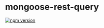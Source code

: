 # mongoose-rest-query

[![npm version](https://badge.fury.io/js/mongoose-rest-query.svg)](http://badge.fury.io/js/mongoose-rest-query)
